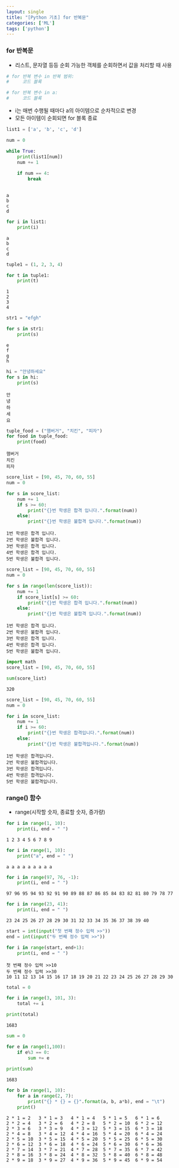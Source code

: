 ```yaml
---
layout: single
title: "[Python 기초] for 반복문"
categories: ['ML']
tags: ['python']
---
```


### for 반복문
- 리스트, 문자열 등등 순회 가능한 객체를 순회하면서 값을 처리할 때 사용


```python
# for 반복 변수 in 반복 범위:
#     코드 블록

# for 반복 변수 in a:
#     코드 블록
```

- i는 매번 수행될 때마다 a의 아이템으로 순차적으로 변경
- 모든 아이템이 순회되면 for 블록 종료


```python
list1 = ['a', 'b', 'c', 'd']

num = 0

while True:
    print(list1[num])
    num += 1
    
    if num == 4:
        break
        
```

    a
    b
    c
    d
    


```python
for i in list1:
    print(i)
```

    a
    b
    c
    d
    


```python
tuple1 = (1, 2, 3, 4)

for t in tuple1:
    print(t)
```

    1
    2
    3
    4
    


```python
str1 = "efgh"

for s in str1:
    print(s)
```

    e
    f
    g
    h
    


```python
hi = "안녕하세요"
for s in hi:
    print(s)
```

    안
    녕
    하
    세
    요
    


```python
tuple_food = ("햄버거", "치킨", "피자")
for food in tuple_food:
    print(food)
```

    햄버거
    치킨
    피자
    


```python
score_list = [90, 45, 70, 60, 55]
num = 0

for s in score_list:
    num += 1
    if s >= 60:
        print("{}번 학생은 합격 입니다.".format(num))
    else:
        print("{}번 학생은 불합격 입니다.".format(num))    
```

    1번 학생은 합격 입니다.
    2번 학생은 불합격 입니다.
    3번 학생은 합격 입니다.
    4번 학생은 합격 입니다.
    5번 학생은 불합격 입니다.
    


```python
score_list = [90, 45, 70, 60, 55]
num = 0

for s in range(len(score_list)):
    num += 1
    if score_list[s] >= 60:
        print("{}번 학생은 합격 입니다.".format(num))
    else:
        print("{}번 학생은 불합격 입니다.".format(num))    
```

    1번 학생은 합격 입니다.
    2번 학생은 불합격 입니다.
    3번 학생은 합격 입니다.
    4번 학생은 합격 입니다.
    5번 학생은 불합격 입니다.
    


```python
import math
score_list = [90, 45, 70, 60, 55]

sum(score_list)
```




    320




```python
score_list = [90, 45, 70, 60, 55]
num = 0

for i in score_list:
    num += 1
    if i >= 60:
        print("{}번 학생은 합격입니다.".format(num))
    else:
        print("{}번 학생은 불합격입니다.".format(num))
```

    1번 학생은 합격입니다.
    2번 학생은 불합격입니다.
    3번 학생은 합격입니다.
    4번 학생은 합격입니다.
    5번 학생은 불합격입니다.
    

### range() 함수
- range(시작할 숫자, 종료할 숫자, 증가량)


```python
for i in range(1, 10):
    print(i, end = " ")
```

    1 2 3 4 5 6 7 8 9 


```python
for i in range(1, 10):
    print("a", end = " ")
```

    a a a a a a a a a 


```python
for i in range(97, 76, -1):
    print(i, end = " ")
```

    97 96 95 94 93 92 91 90 89 88 87 86 85 84 83 82 81 80 79 78 77 


```python
for i in range(23, 41):
    print(i, end = " ")
```

    23 24 25 26 27 28 29 30 31 32 33 34 35 36 37 38 39 40 


```python
start = int(input("첫 번째 정수 입력 >>"))
end = int(input("두 번째 정수 입력 >>"))

for i in range(start, end+1):
    print(i, end = " ")
```

    첫 번째 정수 입력 >>10
    두 번째 정수 입력 >>30
    10 11 12 13 14 15 16 17 18 19 20 21 22 23 24 25 26 27 28 29 30 


```python
total = 0

for i in range(3, 101, 3):
    total += i

print(total)
```

    1683
    


```python
sum = 0

for e in range(1,100):
    if e%3 == 0:
        sum += e
        
print(sum)        
```

    1683
    


```python
for b in range(1, 10):
    for a in range(2, 7):
        print("{} * {} = {}".format(a, b, a*b), end = "\t")
    print()
```

    2 * 1 = 2	3 * 1 = 3	4 * 1 = 4	5 * 1 = 5	6 * 1 = 6	
    2 * 2 = 4	3 * 2 = 6	4 * 2 = 8	5 * 2 = 10	6 * 2 = 12	
    2 * 3 = 6	3 * 3 = 9	4 * 3 = 12	5 * 3 = 15	6 * 3 = 18	
    2 * 4 = 8	3 * 4 = 12	4 * 4 = 16	5 * 4 = 20	6 * 4 = 24	
    2 * 5 = 10	3 * 5 = 15	4 * 5 = 20	5 * 5 = 25	6 * 5 = 30	
    2 * 6 = 12	3 * 6 = 18	4 * 6 = 24	5 * 6 = 30	6 * 6 = 36	
    2 * 7 = 14	3 * 7 = 21	4 * 7 = 28	5 * 7 = 35	6 * 7 = 42	
    2 * 8 = 16	3 * 8 = 24	4 * 8 = 32	5 * 8 = 40	6 * 8 = 48	
    2 * 9 = 18	3 * 9 = 27	4 * 9 = 36	5 * 9 = 45	6 * 9 = 54	
    

